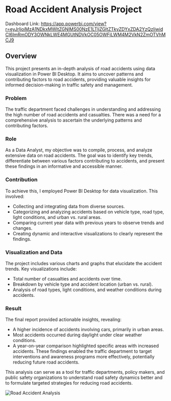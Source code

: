 # Road Accident Analysis Project
Dashboard Link: https://app.powerbi.com/view?r=eyJrIjoiMzA1NDkxMWItZGNlMS00NzE1LTljZGItZTkyZDYxZDA2YzQzIiwidCI6ImRmODY3OWNkLWE4MGUtNDVkOC05OWFjLWM4M2VkN2ZmOTVhMCJ9
## Overview

This project presents an in-depth analysis of road accidents using data visualization in Power BI Desktop. It aims to uncover patterns and contributing factors to road accidents, providing valuable insights for informed decision-making in traffic safety and management.

### Problem
The traffic department faced challenges in understanding and addressing the high number of road accidents and casualties. There was a need for a comprehensive analysis to ascertain the underlying patterns and contributing factors.

### Role
As a Data Analyst, my objective was to compile, process, and analyze extensive data on road accidents. The goal was to identify key trends, differentiate between various factors contributing to accidents, and present these findings in an informative and accessible manner.

### Contribution
To achieve this, I employed Power BI Desktop for data visualization. This involved:
- Collecting and integrating data from diverse sources.
- Categorizing and analyzing accidents based on vehicle type, road type, light conditions, and urban vs. rural areas.
- Comparing current year data with previous years to observe trends and changes.
- Creating dynamic and interactive visualizations to clearly represent the findings.

### Visualization and Data
The project includes various charts and graphs that elucidate the accident trends. Key visualizations include:
- Total number of casualties and accidents over time.
- Breakdown by vehicle type and accident location (urban vs. rural).
- Analysis of road types, light conditions, and weather conditions during accidents.

### Result
The final report provided actionable insights, revealing:
- A higher incidence of accidents involving cars, primarily in urban areas.
- Most accidents occurred during daylight under clear weather conditions.
- A year-on-year comparison highlighted specific areas with increased accidents.
These findings enabled the traffic department to target interventions and awareness programs more effectively, potentially reducing future road accidents.

This analysis can serve as a tool for traffic departments, policy makers, and public safety organizations to understand road safety dynamics better and to formulate targeted strategies for reducing road accidents.

![Road Accident Analysis](https://github.com/shubhammore15/Road-Accident-Analysis-Power-BI/assets/95162457/2384361f-3edc-4b59-aac2-f97c5f60e40c)



